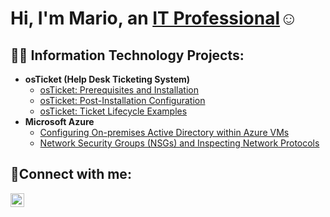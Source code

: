 <h1>Hi, I'm Mario, an <a href="https://linkedin.com/in/mario-esparza-74b494296">IT Professional</a>☺</h1>

<h2>👨‍💻 Information Technology Projects:</h2>

- <b>osTicket (Help Desk Ticketing System)</b>
  - [osTicket: Prerequisites and Installation](https://github.com/marioesparza0901/osticket-prereqs)
  - [osTicket: Post-Installation Configuration](https://github.com/marioesparza0901/post-install-config)
  - [osTicket: Ticket Lifecycle Examples](https://github.com/marioesparza0901/ticket-lifecycle)
- <b>Microsoft Azure</b>
  - [Configuring On-premises Active Directory within Azure VMs](https://github.com/marioesparza0901/configure-ad)
  - [Network Security Groups (NSGs) and Inspecting Network Protocols](https://github.com/marioesparza0901/azure-network-protocols)

<h2>🤳Connect with me:</h2>


[<img align="left" alt="Josh | LinkedIn" width="22px" src="https://cdn.jsdelivr.net/npm/simple-icons@v3/icons/linkedin.svg" />][linkedin]


[linkedin]: https://linkedin.com/in/mario-esparza-74b494296

